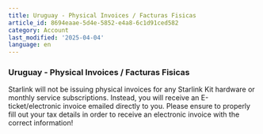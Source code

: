 ```yaml
---
title: Uruguay - Physical Invoices / Facturas Fisicas
article_id: 8694eaae-5d4e-5852-e4a8-6c1d91ced582
category: Account
last_modified: '2025-04-04'
language: en
---
```


### Uruguay - Physical Invoices / Facturas Fisicas
Starlink will not be issuing physical invoices for any Starlink Kit hardware or monthly service subscriptions. Instead, you will receive an E-ticket/electronic invoice emailed directly to you. Please ensure to properly fill out your tax details in order to receive an electronic invoice with the correct information!